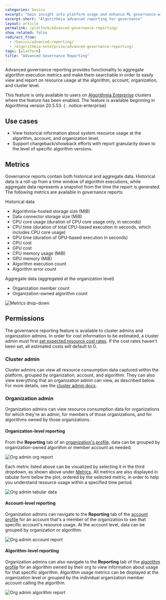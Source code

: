```yaml
---
categories: basics
excerpt: "Gain insight into platform usage and enhance ML governance with Algorithmia's advanced reporting capabilities"
excerpt-short: "Algorithmia advanced reporting for governance"
layout: article
permalink: /platform/advanced-governance-reporting/
show_related: false
redirect_from:
  - /basics/advanced-reporting/
  - /algorithmia-enterprise/advanced-governance-reporting/
tags: [platform]
title: "Advanced Governance Reporting"
---
```


Advanced governance reporting provides functionality to aggregate algorithm execution metrics and make them searchable in order to easily view and report on resource usage at the algorithm, account, organization, and cluster level.

This feature is only available to users on [Algorithmia Enterprise](/enterprise) clusters where the feature has been enabled. The feature is available beginning in Algorithmia version 20.5.53.
{: .notice-enterprise}

## Use cases

- View historical information about system resource usage at the algorithm, account, and organization level.
- Support chargeback/showback efforts with report granularity down to the level of specific algorithm versions.

## Metrics

Governance reports contain both historical and aggregate data. Historical data is a roll-up from a time window of algorithm executions, while aggregate data represents a snapshot from the time the report is generated. The following metrics are available in governance reports:

Historical data
- Algorithmia-hosted storage size (MiB)
- Data connector storage size (MiB)
- CPU core usage (duration of CPU core usage only, in seconds)
- CPU time (duration of total CPU-based execution in seconds, which includes CPU core usage)
- GPU time (duration of GPU-based execution in seconds)
- CPU cost
- GPU cost
- CPU memory usage (MiB)
- GPU memory (MiB)
- Algorithm execution count
- Algorithm error count

Aggregate data (aggregated at the organization level)
- Organization member count
- Organization-owned algorithm count

![Metrics drop-down](/developers/images/post_images/advanced_reporting/governance_reporting_metrics_list.png)

## Permissions

The governance reporting feature is available to cluster admins and organization admins. In order for cost information to be estimated, a cluster admin must first [set expected resource cost rates](https://training.algorithmia.com/exploring-the-admin-panel/836479#setting-cost-rates). If the cost rates haven't been set, all estimated costs will default to 0.

### Cluster admin

Cluster admins can view all resource consumption data captured within the platform, grouped by organization, account, and algorithm. They can also view everything that an organization admin can view, as described below. For more details, see the [cluster admin docs](https://training.algorithmia.com/exploring-the-admin-panel/836479).

### Organization admin

Organization admins can view resource consumption data for organizations for which they're an admin, for members of those organizations, and for algorithms owned by those organizations.

#### Organization-level reporting

From the **Reporting** tab of an [organization's profile]({{site.baseurl}}/platform/organizations), data can be grouped by organization-owned algorithm or member account as needed.

![Org admin org report](/developers/images/post_images/advanced_reporting/governance_reporting_org_report.png)

Each metric listed above can be visualized by selecting it in the third dropdown, as shown above under [Metrics](#metrics). All metrics are also displayed in tabular form below the plot, ordered by the selected metric, in order to help you understand resource usage within a specified time period.

![Org admin tabular data](/developers/images/post_images/advanced_reporting/governance_reporting_tabular_report.png)

#### Account-level reporting

Organization admins can navigate to the **Reporting** tab of the [account profile]({{site.baseurl}}/platform/account-profile/) for an account that's a member of the organization to see that specific account's resource usage. At the account level, data can be grouped by organization or algorithm.

![Org admin account report](/developers/images/post_images/advanced_reporting/governance_reporting_account_report.png)

#### Algorithm-level reporting

Organization admins can also navigate to the **Reporting** tab of the [algorithm profile]({{site.baseurl}}/platform/algorithm-profile/) for an algorithm owned by their org to view information about usage for that specific algorithm. Algorithm usage metrics can be displayed at the organization level or grouped by the individual organization member account calling the algorithm.

![Org admin algorithm report](/developers/images/post_images/advanced_reporting/governance_reporting_algorithm_report.png)
